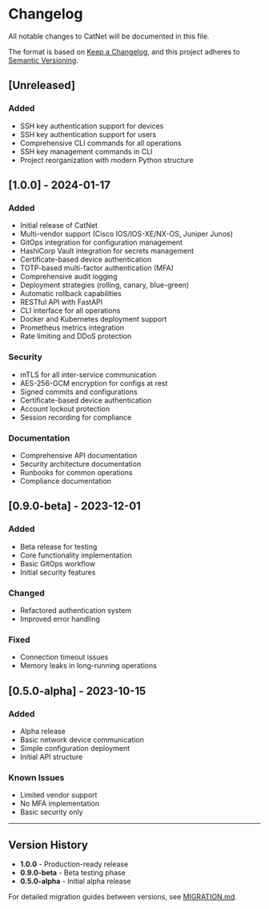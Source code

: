 # Changelog

All notable changes to CatNet will be documented in this file.

The format is based on [Keep a Changelog](https://keepachangelog.com/en/1.0.0/),
and this project adheres to [Semantic Versioning](https://semver.org/spec/v2.0.0.html).

## [Unreleased]

### Added
- SSH key authentication support for devices
- SSH key authentication support for users
- Comprehensive CLI commands for all operations
- SSH key management commands in CLI
- Project reorganization with modern Python structure

## [1.0.0] - 2024-01-17

### Added
- Initial release of CatNet
- Multi-vendor support (Cisco IOS/IOS-XE/NX-OS, Juniper Junos)
- GitOps integration for configuration management
- HashiCorp Vault integration for secrets management
- Certificate-based device authentication
- TOTP-based multi-factor authentication (MFA)
- Comprehensive audit logging
- Deployment strategies (rolling, canary, blue-green)
- Automatic rollback capabilities
- RESTful API with FastAPI
- CLI interface for all operations
- Docker and Kubernetes deployment support
- Prometheus metrics integration
- Rate limiting and DDoS protection

### Security
- mTLS for all inter-service communication
- AES-256-GCM encryption for configs at rest
- Signed commits and configurations
- Certificate-based device authentication
- Account lockout protection
- Session recording for compliance

### Documentation
- Comprehensive API documentation
- Security architecture documentation
- Runbooks for common operations
- Compliance documentation

## [0.9.0-beta] - 2023-12-01

### Added
- Beta release for testing
- Core functionality implementation
- Basic GitOps workflow
- Initial security features

### Changed
- Refactored authentication system
- Improved error handling

### Fixed
- Connection timeout issues
- Memory leaks in long-running operations

## [0.5.0-alpha] - 2023-10-15

### Added
- Alpha release
- Basic network device communication
- Simple configuration deployment
- Initial API structure

### Known Issues
- Limited vendor support
- No MFA implementation
- Basic security only

---

## Version History

- **1.0.0** - Production-ready release
- **0.9.0-beta** - Beta testing phase
- **0.5.0-alpha** - Initial alpha release

For detailed migration guides between versions, see [MIGRATION.md](docs/MIGRATION.md).